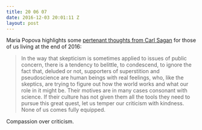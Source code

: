 ```yaml
---
title: 20 06 07
date: 2016-12-03 20:01:11 Z
layout: post
---
```


Maria Popova highlights some [pertenant thoughts from Carl Sagan](https://www.brainpickings.org/2016/11/09/carl-sagan-demon-haunted-world-ignorance-compassion/) for those of us living at the end of 2016:

> In the way that skepticism is sometimes applied to issues of public concern, there is a tendency to belittle, to condescend, to ignore the fact that, deluded or not, supporters of superstition and pseudoscience are human beings with real feelings, who, like the skeptics, are trying to figure out how the world works and what our role in it might be. Their motives are in many cases consonant with science. If their culture has not given them all the tools they need to pursue this great quest, let us temper our criticism with kindness. None of us comes fully equipped.

Compassion over criticism.